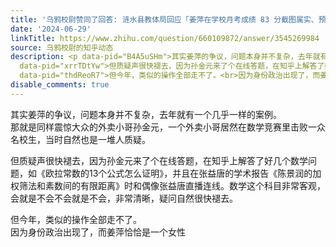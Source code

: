 ```yaml
---
title: '乌鸦校尉赞同了回答: 涟水县教体局回应「姜萍在学校月考成绩 83 分截图属实、预赛使用电脑是借的」，还有哪些内容值得关注？'
date: '2024-06-29'
linkTitle: https://www.zhihu.com/question/660109872/answer/3545269984
source: 乌鸦校尉的知乎动态
description: <p data-pid="B4A5uSHm">其实姜萍的争议，问题本身并不复杂，去年就有一个几乎一样的案例。<br>那就是同样震惊大众的外卖小哥孙金元，一个外卖小哥居然在数学竞赛里击败一众名校生，当时自然也是一堆人质疑。</p><p
  data-pid="xrrTDtYw">但质疑声很快褪去，因为孙金元来了个在线答题，在知乎上解答了好几个数学问题，如《欧拉常数的13个公式怎么证明》，并且在张益唐的学术报告《陈景润的加权筛法和素数间的有限距离》时和偶像张益唐直播连线。数学这个科目非常客观，会就是不会不会就是不会，非常清晰，疑问自然很快褪去。</p><p
  data-pid="thdReoR7">但今年，类似的操作全部走不了。<br>因为身份政治出现了，而姜萍恰恰是一个女性</p><p ...
disable_comments: true
---
```

<p data-pid="B4A5uSHm">其实姜萍的争议，问题本身并不复杂，去年就有一个几乎一样的案例。<br>那就是同样震惊大众的外卖小哥孙金元，一个外卖小哥居然在数学竞赛里击败一众名校生，当时自然也是一堆人质疑。</p><p data-pid="xrrTDtYw">但质疑声很快褪去，因为孙金元来了个在线答题，在知乎上解答了好几个数学问题，如《欧拉常数的13个公式怎么证明》，并且在张益唐的学术报告《陈景润的加权筛法和素数间的有限距离》时和偶像张益唐直播连线。数学这个科目非常客观，会就是不会不会就是不会，非常清晰，疑问自然很快褪去。</p><p data-pid="thdReoR7">但今年，类似的操作全部走不了。<br>因为身份政治出现了，而姜萍恰恰是一个女性</p><p ...